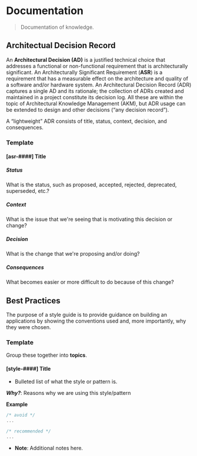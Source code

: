 # Documentation

> Documentation of knowledge.

## Architectual Decision Record

An **Architectural Decision (AD)** is a justified technical choice that addresses a functional or non-functional requirement that is architecturally significant. An Architecturally Significant Requirement (**ASR**) is a requirement that has a measurable effect on the architecture and quality of a software and/or hardware system. An Architectural Decision Record (ADR) captures a single AD and its rationale; the collection of ADRs created and maintained in a project constitute its decision log. All these are within the topic of Architectural Knowledge Management (AKM), but ADR usage can be extended to design and other decisions (“any decision record”).

A “lightweight” ADR consists of title, status, context, decision, and consequences.

### Template

#### [asr-####] Title

##### Status

What is the status, such as proposed, accepted, rejected, deprecated, superseded, etc.?

##### Context

What is the issue that we're seeing that is motivating this decision or change?

##### Decision

What is the change that we're proposing and/or doing?

##### Consequences

What becomes easier or more difficult to do because of this change?

## Best Practices

The purpose of a style guide is to provide guidance on building an applications by showing the conventions used and, more importantly, why they were chosen.

### Template

Group these together into **topics**.

#### [style-####] Title

* Bulleted list of what the style or pattern is.

***Why?***: Reasons why we are using this style/pattern

**Example**

```javascript
/* avoid */
...

/* recommended */
...
```

* **Note**: Additional notes here.
